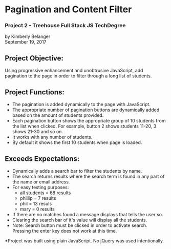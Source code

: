 # Pagination and Content Filter
### Project 2 - Treehouse Full Stack JS TechDegree
by Kimberly Belanger<br/>
September 19, 2017


## Project Objective:
Using progressive enhancement and unobtrusive JavaScript, add pagination to the page in order to filter through a long list of students.

## Project Functions:
- The pagination is added dynamically to the page with JavaScript.
- The appropriate number of pagination buttons are dynamically added based on the amount of students provided.
- Each pagination button shows the appropriate group of 10 students from the list when clicked. For example, button 2 shows students 11-20, 3 shows 21-30 and so on. 
- It works with any number of students.
- By default it shows the first 10 students when page is loaded.

## Exceeds Expectations:
- Dynamically adds a search bar to filter the students by name.
- The search returns results where the search term is found in any part of the name or email address.
- For easy testing purposes:
    - all students = 68 results
    - phillip = 7 results
    - phil = 13 resuls
    - mary = 0 results
- If there are no matches found a message displays that tells the user so.
- Clearing the search bar of it's value will display all the students.
- Note: Search button must be clicked in order to activate search. Pressing the enter key does not work at this time.


*Project was built using plain JavaScript. No jQuery was used intentionally.